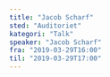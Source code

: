 ```yaml
---
title: "Jacob Scharf"
sted: "Auditoriet"
kategori: "Talk"
speaker: "Jacob Scharf"
fra: "2019-03-29T16:00"
til: "2019-03-29T17:00"
---
```



